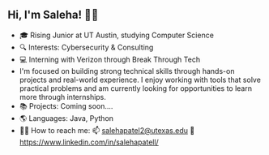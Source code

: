 ## Hi, I'm Saleha! 👋🏼

- 🎓 Rising Junior at UT Austin, studying Computer Science
- 🔍 Interests: Cybersecurity & Consulting
- 💻 Interning with Verizon through Break Through Tech
- I'm focused on building strong technical skills through hands-on projects and real-world experience. I enjoy working with tools that solve practical problems and am currently looking for opportunities to learn more through internships.
- 📚 Projects: Coming soon....
- 🌎 Languages: Java, Python
- 🤳🏻 How to reach me:
  📫 salehapatel2@utexas.edu
  🔗 https://www.linkedin.com/in/salehapatell/
